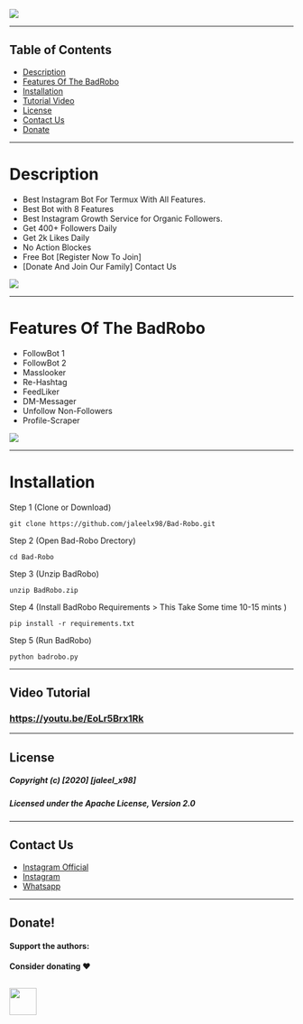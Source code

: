 ![](https://github.com/jaleelx98/BadRobo/blob/main/BadRobo_banner.png)


----
## Table of Contents

- [Description](#description)
- [Features Of The BadRobo](#features-of-the-badrobo)
- [Installation](#installation)
- [Tutorial Video](#video-tutorial)
- [License](#license)
- [Contact Us](#contact-us)
- [Donate](#donate)
----
# Description
- Best Instagram Bot For Termux With All Features.
- Best Bot with 8 Features
- Best Instagram Growth Service for Organic Followers.
- Get 400+ Followers Daily
- Get 2k Likes Daily
- No Action Blockes
- Free Bot [Register Now To Join]
- [Donate And Join Our Family] Contact Us

![](https://github.com/jaleelx98/Bad-Robo/blob/main/thumbnail/20201016_221726.gif)

---
# Features Of The BadRobo

- FollowBot 1
- FollowBot 2
- Masslooker
- Re-Hashtag
- FeedLiker
- DM-Messager
- Unfollow Non-Followers
- Profile-Scraper

![](https://github.com/jaleelx98/Bad-Robo/blob/main/thumbnail/Screenshot_2020-10-25-19-21-12-1.png)

---
# Installation

Step 1 (Clone or Download)
```
git clone https://github.com/jaleelx98/Bad-Robo.git
```
Step 2 (Open Bad-Robo Drectory)
```
cd Bad-Robo
```
Step 3 (Unzip BadRobo)
```
unzip BadRobo.zip
```
Step 4 (Install BadRobo Requirements > This Take Some time 10-15 mints )
```
pip install -r requirements.txt
```
Step 5 (Run BadRobo)
```
python badrobo.py
```
---
## Video Tutorial 
### https://youtu.be/EoLr5Brx1Rk
---
## License
##### Copyright (c) [2020] [jaleel_x98]
##### Licensed under the Apache License, Version 2.0
---
## Contact Us
- [Instagram Official](https://instagram.com/bad_robo_official) 
- [Instagram](https://instagram.com/jaleel_x98) 
- [Whatsapp](https://wa.me/+919562803802)
---
## Donate!
#### Support the authors:
#### Consider donating ❤️️
<a href="https://www.paypal.com/paypalme/jaleeljale"><img src="https://github.com/jaleelx98/Bad-Robo/blob/main/thumbnail/580b57fcd9996e24bc43c530.png" align="left" height="48" ></a>
---


